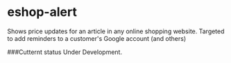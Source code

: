 # eshop-alert
Shows price updates for an article in any online shopping website.
Targeted to add reminders to a customer's Google account (and others)

###Cutternt status
Under Development.
